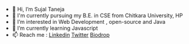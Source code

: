 - 👋 Hi, I’m Sujal Taneja
- 📔 I'm currently pursuing my B.E. in CSE from Chitkara University, HP
- 👀 I’m interested in Web Development , open-source and Java
- 🌱 I’m currently learning Javascript
- 📫 Reach me :
[Linkedin](https://www.linkedin.com/in/sujaltaneja10)
[Twitter](https://twitter.com/sujaltaneja10) 
[Biodrop](https://www.biodrop.io/sujaltaneja10) 
